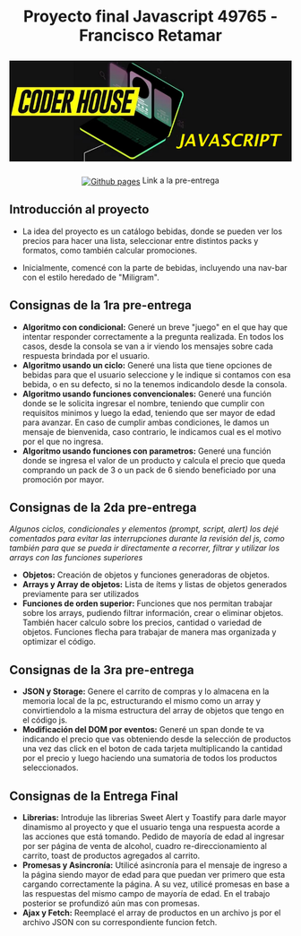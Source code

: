 <h1 align="center">
  <p align="center">Proyecto final Javascript 49765 - Francisco Retamar</p>
  <img src="https://raw.githubusercontent.com/GiorgioCode/Tutorias_Javascript/master/HEADER_CODER.png" alt="Javascript Coder"></a>
</h1>

<div align="center">
  <a href="https://fretamar.github.io/coderhouse49765-js-retamar-francisco/"><img src="https://icons.iconarchive.com/icons/simpleicons-team/simple/256/github-pages-icon.png" align="center" alt="Github pages"></a>    Link a la pre-entrega
</div>

## Introducción al proyecto

  - La idea del proyecto es un catálogo bebidas, donde se pueden ver los precios para hacer una lista, seleccionar entre distintos packs y formatos, como también calcular promociones.
    
  - Inicialmente, comencé con la parte de bebidas, incluyendo una nav-bar con el estilo heredado de "Miligram".

## Consignas de la 1ra pre-entrega 

  - **Algoritmo con condicional:** Generé un breve "juego" en el que hay que intentar responder correctamente a la pregunta realizada. En todos los casos, desde la consola se van a ir viendo los mensajes sobre cada respuesta brindada por el usuario.
  - **Algoritmo usando un ciclo:** Generé una lista que tiene opciones de bebidas para que el usuario seleccione y le indique si contamos con esa bebida, o en su defecto, si no la tenemos indicandolo desde la consola.
  - **Algoritmo usando funciones convencionales:** Generé una función donde se le solicita ingresar el nombre, teniendo que cumplir con requisitos minimos y luego la edad, teniendo que ser mayor de edad para avanzar. En caso de cumplir ambas condiciones, le damos un mensaje de bienvenida, caso contrario, le indicamos cual es el motivo por el que no ingresa.
  - **Algoritmo usando funciones con parametros:** Generé una función donde se ingresa el valor de un producto y calcula el precio que queda comprando un pack de 3 o un pack de 6 siendo beneficiado por una promoción por mayor.

## Consignas de la 2da pre-entrega 

*Algunos ciclos, condicionales y elementos (prompt, script, alert) los dejé comentados para evitar las interrupciones durante la           revisión del js, como también para que se pueda ir directamente a recorrer, filtrar y utilizar los arrays con las funciones superiores*

  - **Objetos:** Creación de objetos y funciones generadoras de objetos.
  - **Arrays y Array de objetos:** Lista de ítems y listas de objetos generados previamente para ser utilizados
  - **Funciones de orden superior:** Funciones que nos permitan trabajar sobre los arrays, pudiendo filtrar información, crear o eliminar objetos. También hacer calculo sobre los precios, cantidad o variedad de objetos. Funciones flecha para trabajar de manera mas organizada y optimizar el código.

## Consignas de la 3ra pre-entrega 

 - **JSON y Storage:** Genere el carrito de compras y lo almacena en la memoria local de la pc, estructurando el mismo como un array y convirtiendolo a la misma estructura del array de objetos que tengo en el código js.
 - **Modificación del DOM por eventos:** Generé un span donde te va indicando el precio que vas obteniendo desde la selección de productos una vez das click en el boton de cada tarjeta multiplicando la cantidad por el precio y luego haciendo una sumatoria de todos los productos seleccionados.

## Consignas de la Entrega Final 

 - **Librerias:** Introduje las librerias Sweet Alert y Toastify para darle mayor dinamismo al proyecto y que el usuario tenga una respuesta acorde a las acciones que está tomando. Pedido de mayoría de edad al ingresar por ser página de venta de alcohol, cuadro re-direccionamiento al carrito, toast de productos agregados al carrito.
 - **Promesas y Asincronía:** Utilicé asincronía para el mensaje de ingreso a la página siendo mayor de edad para que puedan ver primero que esta cargando correctamente la página. A su vez, utilicé promesas en base a las respuestas del mismo campo de mayoría de edad. En el trabajo posterior se profundizó aún mas con promesas.
 - **Ajax y Fetch:** Reemplacé el array de productos en un archivo js por el archivo JSON con su correspondiente funcion fetch.

